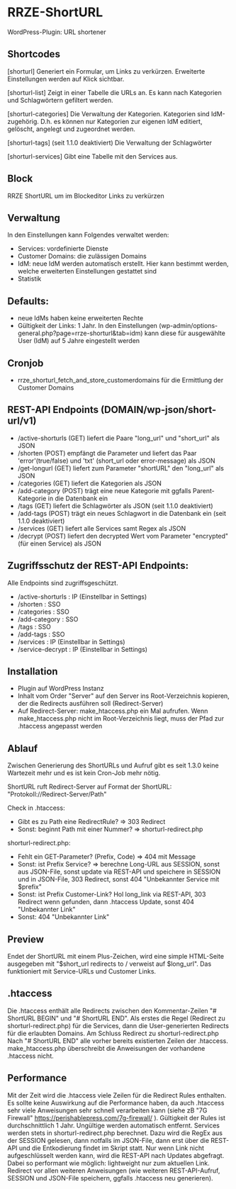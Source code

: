# RRZE-ShortURL
WordPress-Plugin: URL shortener

## Shortcodes
[shorturl] 
Generiert ein Formular, um Links zu verkürzen.
Erweiterte Einstellungen werden auf Klick sichtbar. 

[shorturl-list]
Zeigt in einer Tabelle die URLs an. Es kann nach Kategorien und Schlagwörtern gefiltert werden. 

[shorturl-categories]
Die Verwaltung der Kategorien. Kategorien sind IdM-zugehörig. D.h. es können nur Kategorien zur eigenen IdM editiert, gelöscht, angelegt und zugeordnet werden.

[shorturl-tags] (seit 1.1.0 deaktiviert)
Die Verwaltung der Schlagwörter

[shorturl-services]
Gibt eine Tabelle mit den Services aus.

## Block
RRZE ShortURL um im Blockeditor Links zu verkürzen

## Verwaltung
In den Einstellungen kann Folgendes verwaltet werden:
- Services: vordefinierte Dienste 
- Customer Domains: die zulässigen Domains
- IdM: neue IdM werden automatisch erstellt. Hier kann bestimmt werden, welche erweiterten Einstellungen gestattet sind
- Statistik

## Defaults:
- neue IdMs haben keine erweiterten Rechte
- Gültigkeit der Links: 1 Jahr. In den Einstellungen (wp-admin/options-general.php?page=rrze-shorturl&tab=idm) kann diese für ausgewählte User (IdM) auf 5 Jahre eingestellt werden

## Cronjob
- rrze_shorturl_fetch_and_store_customerdomains für die Ermittlung der Customer Domains

## REST-API Endpoints (DOMAIN/wp-json/short-url/v1)
- /active-shorturls (GET) liefert die Paare "long_url" und "short_url" als JSON
- /shorten (POST) empfängt die Parameter und liefert das Paar 'error'(true/false) und 'txt' (short_url oder error-message) als JSON
- /get-longurl (GET) liefert zum Parameter "shortURL" den "long_url" als JSON
- /categories (GET) liefert die Kategorien als JSON
- /add-category (POST) trägt eine neue Kategorie mit ggfalls Parent-Kategorie in die Datenbank ein
- /tags (GET) liefert die Schlagwörter als JSON (seit 1.1.0 deaktiviert)
- /add-tags (POST) trägt ein neues Schlagwort in die Datenbank ein (seit 1.1.0 deaktiviert)
- /services (GET) liefert alle Services samt Regex als JSON
- /decrypt (POST) liefert den decrypted Wert vom Parameter "encrypted" (für einen Service) als JSON

## Zugriffsschutz der REST-API Endpoints:
Alle Endpoints sind zugriffsgeschützt.
- /active-shorturls : IP (Einstellbar in Settings)
- /shorten : SSO
- /categories : SSO
- /add-category : SSO
- /tags : SSO
- /add-tags : SSO
- /services : IP (Einstellbar in Settings)
- /service-decrypt : IP (Einstellbar in Settings)

## Installation
- Plugin auf WordPress Instanz
- Inhalt vom Order "Server" auf den Server ins Root-Verzeichnis kopieren, der die Redirects ausführen soll (Redirect-Server)
- Auf Redirect-Server: make_htaccess.php ein Mal aufrufen. Wenn make_htaccess.php nicht im Root-Verzeichnis liegt, muss der Pfad zur .htaccess angepasst werden

## Ablauf 
Zwischen Generierung des ShortURLs und Aufruf gibt es seit 1.3.0 keine Wartezeit mehr und es ist kein Cron-Job mehr nötig.

ShortURL ruft Redirect-Server auf
Format der ShortURL: "Protokoll://Redirect-Server/Path"

Check in .htaccess: 
- Gibt es zu Path eine RedirectRule? => 303 Redirect 
- Sonst: beginnt Path mit einer Nummer? => shorturl-redirect.php

shorturl-redirect.php:
- Fehlt ein GET-Parameter? (Prefix, Code) => 404 mit Message 
- Sonst: ist Prefix Service? => berechne Long-URL aus SESSION, sonst aus JSON-File, sonst update via REST-API und speichere in SESSION und in JSON-File, 303 Redirect, sonst 404 "Unbekannter Service mit $prefix"
- Sonst: ist Prefix Customer-Link? Hol long_link via REST-API, 303 Redirect wenn gefunden, dann .htaccess Update, sonst 404 "Unbekannter Link" 
- Sonst: 404 "Unbekannter Link"


## Preview

Endet der ShortURL mit einem Plus-Zeichen, wird eine simple HTML-Seite ausgegeben mit "$short_url redirects to / verweist auf $long_url".
Das funktioniert mit Service-URLs und Customer Links.

## .htaccess
Die .htaccess enthält alle Redirects zwischen den Kommentar-Zeilen "# ShortURL BEGIN" und "# ShortURL END".
Als erstes die Regel (Redirect zu shorturl-redirect.php) für die Services, dann die User-generierten Redirects für die erlaubten Domains. Am Schluss Redirect zu shorturl-redirect.php
Nach "# ShortURL END" alle vorher bereits existierten Zeilen der .htaccess. 
make_htaccess.php überschreibt die Anweisungen der vorhandene .htaccess nicht.


## Performance
Mit der Zeit wird die .htaccess viele Zeilen für die Redirect Rules enthalten.
Es sollte keine Auswirkung auf die Performance haben, da auch .htaccess sehr viele Anweisungen sehr schnell verarbeiten kann (siehe zB "7G Firewall" https://perishablepress.com/7g-firewall/ ). Gültigkeit der Rules ist durchschnittlich 1 Jahr. Ungültige werden automatisch entfernt.
Services werden stets in shorturl-redirect.php berechnet. Dazu wird die RegEx aus der SESSION gelesen, dann notfalls im JSON-File, dann erst über die REST-API und die Entkodierung findet im Skript statt. Nur wenn Link nicht aufgeschlüsselt werden kann, wird die REST-API nach Updates abgefragt. Dabei so performant wie möglich: lightweight nur zum aktuellen Link. Redirect vor allen weiteren Anweisungen (wie weiteren REST-API-Aufruf, SESSION und JSON-File speichern, ggfalls .htaccess neu generieren).





